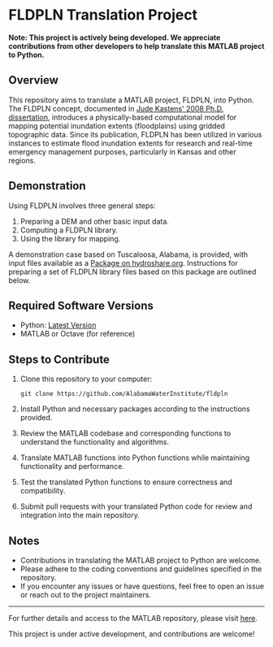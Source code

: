 # FLDPLN Translation Project

**Note: This project is actively being developed. We appreciate contributions from other developers to help translate this MATLAB project to Python.**

## Overview

This repository aims to translate a MATLAB project, FLDPLN, into Python. The FLDPLN concept, documented in [Jude Kastens' 2008 Ph.D. dissertation](https://kuscholarworks.ku.edu/handle/1808/5354), introduces a physically-based computational model for mapping potential inundation extents (floodplains) using gridded topographic data. Since its publication, FLDPLN has been utilized in various instances to estimate flood inundation extents for research and real-time emergency management purposes, particularly in Kansas and other regions.

## Demonstration

Using FLDPLN involves three general steps:

1. Preparing a DEM and other basic input data.
2. Computing a FLDPLN library.
3. Using the library for mapping.

A demonstration case based on Tuscaloosa, Alabama, is provided, with input files available as a [Package on hydroshare.org](https://www.hydroshare.org/resource/2ba43947ef6447beaf055349c883c96e/). Instructions for preparing a set of FLDPLN library files based on this package are outlined below.

## Required Software Versions

- Python: [Latest Version](https://www.python.org/downloads/)
- MATLAB or Octave (for reference)

## Steps to Contribute

1. Clone this repository to your computer:
    ```
    git clone https://github.com/AlabamaWaterInstitute/fldpln
    ```

2. Install Python and necessary packages according to the instructions provided.

3. Review the MATLAB codebase and corresponding functions to understand the functionality and algorithms.

4. Translate MATLAB functions into Python functions while maintaining functionality and performance.

5. Test the translated Python functions to ensure correctness and compatibility.

6. Submit pull requests with your translated Python code for review and integration into the main repository.

## Notes

- Contributions in translating the MATLAB project to Python are welcome.
- Please adhere to the coding conventions and guidelines specified in the repository.
- If you encounter any issues or have questions, feel free to open an issue or reach out to the project maintainers.

---

For further details and access to the MATLAB repository, please visit [here](https://github.com/AlabamaWaterInstitute/fldpln/tree/main).

This project is under active development, and contributions are welcome!
